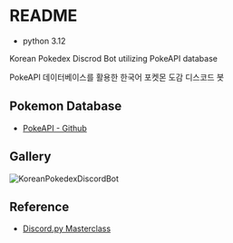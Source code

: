 # README

- python 3.12

Korean Pokedex Discrod Bot utilizing PokeAPI database

PokeAPI 데이터베이스를 활용한 한국어 포켓몬 도감 디스코드 봇

## Pokemon Database

- [PokeAPI - Github](https://github.com/PokeAPI/pokeapi/tree/master/data/v2/csv)

## Gallery

![KoreanPokedexDiscordBot](https://imgur.com/a/I0SbsQF)

## Reference

- [Discord.py Masterclass](https://fallendeity.github.io/discord.py-masterclass/)
